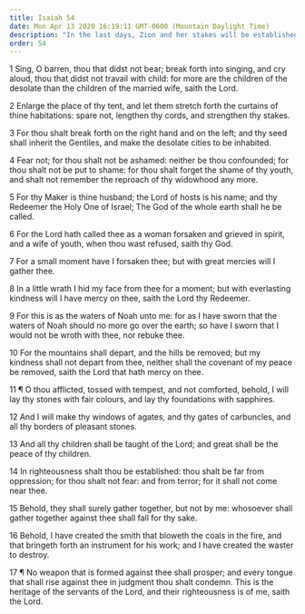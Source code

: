 ```yaml
---
title: Isaiah 54
date: Mon Apr 13 2020 16:19:11 GMT-0600 (Mountain Daylight Time)
description: "In the last days, Zion and her stakes will be established, and Israel will be gathered in mercy and tenderness—Israel will triumph—Compare 3 Nephi 22."
order: 54
---
```


1 Sing, O barren, thou that didst not bear; break forth into singing, and cry aloud, thou that didst not travail with child: for more are the children of the desolate than the children of the married wife, saith the Lord.

2 Enlarge the place of thy tent, and let them stretch forth the curtains of thine habitations: spare not, lengthen thy cords, and strengthen thy stakes.

3 For thou shalt break forth on the right hand and on the left; and thy seed shall inherit the Gentiles, and make the desolate cities to be inhabited.

4 Fear not; for thou shalt not be ashamed: neither be thou confounded; for thou shalt not be put to shame: for thou shalt forget the shame of thy youth, and shalt not remember the reproach of thy widowhood any more.

5 For thy Maker is thine husband; the Lord of hosts is his name; and thy Redeemer the Holy One of Israel; The God of the whole earth shall he be called.

6 For the Lord hath called thee as a woman forsaken and grieved in spirit, and a wife of youth, when thou wast refused, saith thy God.

7 For a small moment have I forsaken thee; but with great mercies will I gather thee.

8 In a little wrath I hid my face from thee for a moment; but with everlasting kindness will I have mercy on thee, saith the Lord thy Redeemer.

9 For this is as the waters of Noah unto me: for as I have sworn that the waters of Noah should no more go over the earth; so have I sworn that I would not be wroth with thee, nor rebuke thee.

10 For the mountains shall depart, and the hills be removed; but my kindness shall not depart from thee, neither shall the covenant of my peace be removed, saith the Lord that hath mercy on thee.

11 ¶ O thou afflicted, tossed with tempest, and not comforted, behold, I will lay thy stones with fair colours, and lay thy foundations with sapphires.

12 And I will make thy windows of agates, and thy gates of carbuncles, and all thy borders of pleasant stones.

13 And all thy children shall be taught of the Lord; and great shall be the peace of thy children.

14 In righteousness shalt thou be established: thou shalt be far from oppression; for thou shalt not fear: and from terror; for it shall not come near thee.

15 Behold, they shall surely gather together, but not by me: whosoever shall gather together against thee shall fall for thy sake.

16 Behold, I have created the smith that bloweth the coals in the fire, and that bringeth forth an instrument for his work; and I have created the waster to destroy.

17 ¶ No weapon that is formed against thee shall prosper; and every tongue that shall rise against thee in judgment thou shalt condemn. This is the heritage of the servants of the Lord, and their righteousness is of me, saith the Lord.
